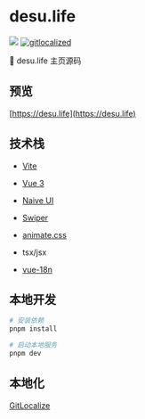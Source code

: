# desu.life

![](https://github.com/desu-life/desu-life/workflows/Build%20and%20Deploy/badge.svg) [![gitlocalized ](https://gitlocalize.com/repo/9956/whole_project/badge.svg)](https://gitlocalize.com/repo/9956?utm_source=badge)

🎉 desu.life 主页源码

## 预览

[https://desu.life](https://desu.life)

## 技术栈

- [Vite](https://vitejs.dev/)

- [Vue 3](https://v3.vuejs.org/)

- [Naive UI](https://www.naiveui.com/zh-CN)

- [Swiper](https://swiperjs.com/)

- [animate.css](https://animate.style/)

- tsx/jsx

- [vue-18n](https://github.com/intlify/vue-i18n)

## 本地开发

```bash
# 安装依赖
pnpm install

# 启动本地服务
pnpm dev
```

## 本地化

[GitLocalize](https://gitlocalize.com/repo/9956)